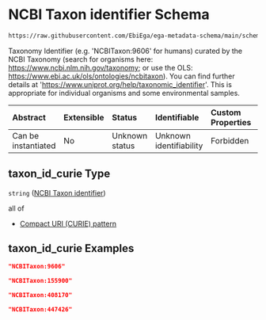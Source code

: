 # NCBI Taxon identifier Schema

```txt
https://raw.githubusercontent.com/EbiEga/ega-metadata-schema/main/schemas/EGA.common-definitions.json#/definitions/organism_descriptor/properties/taxon_id_curie
```

Taxonomy Identifier (e.g. 'NCBITaxon:9606' for humans) curated by the NCBI Taxonomy (search for organisms here: <https://www.ncbi.nlm.nih.gov/taxonomy>; or use the OLS: <https://www.ebi.ac.uk/ols/ontologies/ncbitaxon>). You can find further details at '<https://www.uniprot.org/help/taxonomic_identifier>'. This is appropriate for individual organisms and some environmental samples.

| Abstract            | Extensible | Status         | Identifiable            | Custom Properties | Additional Properties | Access Restrictions | Defined In                                                                                           |
| :------------------ | :--------- | :------------- | :---------------------- | :---------------- | :-------------------- | :------------------ | :--------------------------------------------------------------------------------------------------- |
| Can be instantiated | No         | Unknown status | Unknown identifiability | Forbidden         | Allowed               | none                | [EGA.common-definitions.json\*](../../../schemas/EGA.common-definitions.json "open original schema") |

## taxon\_id\_curie Type

`string` ([NCBI Taxon identifier](ega-12-definitions-organism-obi0100026-descriptor-block-properties-ncbi-taxon-identifier.md))

all of

*   [Compact URI (CURIE) pattern](ega-12-definitions-compact-uri-curie-pattern.md "check type definition")

## taxon\_id\_curie Examples

```json
"NCBITaxon:9606"
```

```json
"NCBITaxon:155900"
```

```json
"NCBITaxon:408170"
```

```json
"NCBITaxon:447426"
```
